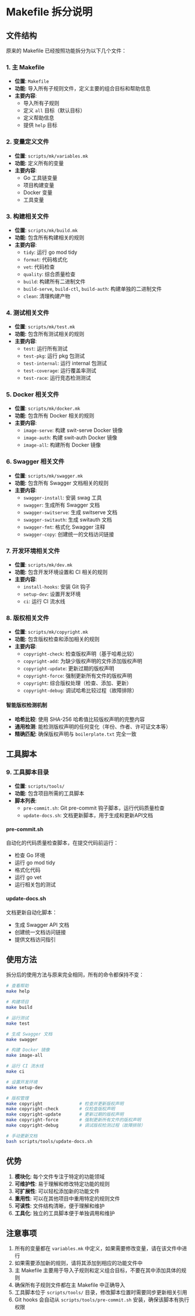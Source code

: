 # Makefile 拆分说明

## 文件结构

原来的 Makefile 已经按照功能拆分为以下几个文件：

### 1. 主 Makefile
- **位置**: `Makefile`
- **功能**: 导入所有子规则文件，定义主要的组合目标和帮助信息
- **主要内容**:
  - 导入所有子规则
  - 定义 `all` 目标（默认目标）
  - 定义帮助信息
  - 提供 `help` 目标

### 2. 变量定义文件
- **位置**: `scripts/mk/variables.mk`
- **功能**: 定义所有的变量
- **主要内容**:
  - Go 工具链变量
  - 项目构建变量
  - Docker 变量
  - 工具变量

### 3. 构建相关文件
- **位置**: `scripts/mk/build.mk`
- **功能**: 包含所有构建相关的规则
- **主要内容**:
  - `tidy`: 运行 go mod tidy
  - `format`: 代码格式化
  - `vet`: 代码检查
  - `quality`: 综合质量检查
  - `build`: 构建所有二进制文件
  - `build-serve`, `build-ctl`, `build-auth`: 构建单独的二进制文件
  - `clean`: 清理构建产物

### 4. 测试相关文件
- **位置**: `scripts/mk/test.mk`
- **功能**: 包含所有测试相关的规则
- **主要内容**:
  - `test`: 运行所有测试
  - `test-pkg`: 运行 pkg 包测试
  - `test-internal`: 运行 internal 包测试
  - `test-coverage`: 运行覆盖率测试
  - `test-race`: 运行竞态检测测试

### 5. Docker 相关文件
- **位置**: `scripts/mk/docker.mk`
- **功能**: 包含所有 Docker 相关的规则
- **主要内容**:
  - `image-serve`: 构建 swit-serve Docker 镜像
  - `image-auth`: 构建 swit-auth Docker 镜像
  - `image-all`: 构建所有 Docker 镜像

### 6. Swagger 相关文件
- **位置**: `scripts/mk/swagger.mk`
- **功能**: 包含所有 Swagger 文档相关的规则
- **主要内容**:
  - `swagger-install`: 安装 swag 工具
  - `swagger`: 生成所有 Swagger 文档
  - `swagger-switserve`: 生成 switserve 文档
  - `swagger-switauth`: 生成 switauth 文档
  - `swagger-fmt`: 格式化 Swagger 注释
  - `swagger-copy`: 创建统一的文档访问链接

### 7. 开发环境相关文件
- **位置**: `scripts/mk/dev.mk`
- **功能**: 包含开发环境设置和 CI 相关的规则
- **主要内容**:
  - `install-hooks`: 安装 Git 钩子
  - `setup-dev`: 设置开发环境
  - `ci`: 运行 CI 流水线

### 8. 版权相关文件
- **位置**: `scripts/mk/copyright.mk`
- **功能**: 包含版权检查和添加相关的规则
- **主要内容**:
  - `copyright-check`: 检查版权声明（基于哈希比较）
  - `copyright-add`: 为缺少版权声明的文件添加版权声明
  - `copyright-update`: 更新过期的版权声明
  - `copyright-force`: 强制更新所有文件的版权声明
  - `copyright`: 综合版权处理（检查、添加、更新）
  - `copyright-debug`: 调试哈希比较过程（故障排除）

#### 智能版权检测机制
- **哈希比较**: 使用 SHA-256 哈希值比较版权声明的完整内容
- **通用检测**: 能检测版权声明的任何变化（年份、作者、许可证文本等）
- **精确匹配**: 确保版权声明与 `boilerplate.txt` 完全一致

## 工具脚本

### 9. 工具脚本目录
- **位置**: `scripts/tools/`
- **功能**: 包含项目所需的工具脚本
- **脚本列表**:
  - `pre-commit.sh`: Git pre-commit 钩子脚本，运行代码质量检查
  - `update-docs.sh`: 文档更新脚本，用于生成和更新API文档

#### pre-commit.sh
自动化的代码质量检查脚本，在提交代码前运行：
- 检查 Go 环境
- 运行 go mod tidy
- 格式化代码
- 运行 go vet
- 运行相关包的测试

#### update-docs.sh
文档更新自动化脚本：
- 生成 Swagger API 文档
- 创建统一文档访问链接
- 提供文档访问指引

## 使用方法

拆分后的使用方法与原来完全相同，所有的命令都保持不变：

```bash
# 查看帮助
make help

# 构建项目
make build

# 运行测试
make test

# 生成 Swagger 文档
make swagger

# 构建 Docker 镜像
make image-all

# 运行 CI 流水线
make ci

# 设置开发环境
make setup-dev

# 版权管理
make copyright              # 检查并更新版权声明
make copyright-check        # 仅检查版权声明
make copyright-update       # 更新过期的版权声明
make copyright-force        # 强制更新所有文件的版权声明
make copyright-debug        # 调试版权检测过程（故障排除）

# 手动更新文档
bash scripts/tools/update-docs.sh
```

## 优势

1. **模块化**: 每个文件专注于特定的功能领域
2. **可维护性**: 易于理解和修改特定功能的规则
3. **可扩展性**: 可以轻松添加新的功能文件
4. **重用性**: 可以在其他项目中重用特定的规则文件
5. **可读性**: 文件结构清晰，便于理解和维护
6. **工具化**: 独立的工具脚本便于单独调用和维护

## 注意事项

1. 所有的变量都在 `variables.mk` 中定义，如果需要修改变量，请在该文件中进行
2. 如果需要添加新的规则，请将其添加到相应的功能文件中
3. 主 Makefile 主要用于导入子规则和定义组合目标，不要在其中添加具体的规则
4. 确保所有子规则文件都在主 Makefile 中正确导入
5. 工具脚本位于 `scripts/tools/` 目录，修改脚本位置时需要同步更新相关引用
6. Git hooks 会自动从 `scripts/tools/pre-commit.sh` 安装，确保该脚本有执行权限 